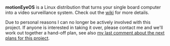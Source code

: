 **motionEyeOS** is a Linux distribution that turns your single board computer into a video surveillance system. Check out the [wiki](https://github.com/ccrisan/motioneyeos/wiki) for more details.

Due to personal reasons I can no longer be actively involved with this project. If anyone is interested in taking it over, please contact me and we'll work out together a hand-off plan, see also [my last comment about the next plans for this project](https://github.com/motioneye-project/motioneyeos/commit/d816a04b36cd007083955d3149fa4179e8690415#commitcomment-68581119).
